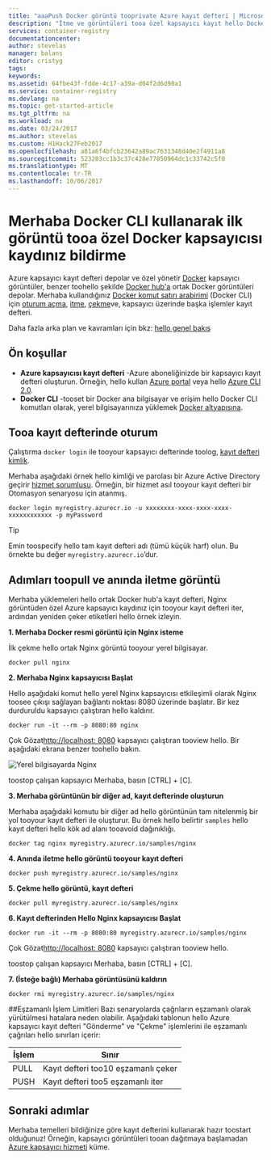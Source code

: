 ```yaml
---
title: "aaaPush Docker görüntü tooprivate Azure kayıt defteri | Microsoft Docs"
description: "İtme ve görüntüleri tooa özel kapsayıcı kayıt hello Docker CLI kullanarak azure'da Docker çekme"
services: container-registry
documentationcenter: 
author: stevelas
manager: balans
editor: cristyg
tags: 
keywords: 
ms.assetid: 64fbe43f-fdde-4c17-a39a-d04f2d6d90a1
ms.service: container-registry
ms.devlang: na
ms.topic: get-started-article
ms.tgt_pltfrm: na
ms.workload: na
ms.date: 03/24/2017
ms.author: stevelas
ms.custom: H1Hack27Feb2017
ms.openlocfilehash: a81a6f4bfcb23642a89ac7631348d40e2f4911a8
ms.sourcegitcommit: 523283cc1b3c37c428e77850964dc1c33742c5f0
ms.translationtype: MT
ms.contentlocale: tr-TR
ms.lasthandoff: 10/06/2017
---
```

# <a name="push-your-first-image-tooa-private-docker-container-registry-using-hello-docker-cli"></a>Merhaba Docker CLI kullanarak ilk görüntü tooa özel Docker kapsayıcısı kaydınız bildirme
Azure kapsayıcı kayıt defteri depolar ve özel yönetir [Docker](http://hub.docker.com) kapsayıcı görüntüler, benzer toohello şekilde [Docker hub'a](https://hub.docker.com/) ortak Docker görüntüleri depolar. Merhaba kullandığınız [Docker komut satırı arabirimi](https://docs.docker.com/engine/reference/commandline/cli/) (Docker CLI) için [oturum açma](https://docs.docker.com/engine/reference/commandline/login/), [itme](https://docs.docker.com/engine/reference/commandline/push/), [çekme](https://docs.docker.com/engine/reference/commandline/pull/)ve, kapsayıcı üzerinde başka işlemler kayıt defteri.

Daha fazla arka plan ve kavramları için bkz: [hello genel bakış](container-registry-intro.md)



## <a name="prerequisites"></a>Ön koşullar
* **Azure kapsayıcısı kayıt defteri** -Azure aboneliğinizde bir kapsayıcı kayıt defteri oluşturun. Örneğin, hello kullan [Azure portal](container-registry-get-started-portal.md) veya hello [Azure CLI 2.0](container-registry-get-started-azure-cli.md).
* **Docker CLI** -tooset bir Docker ana bilgisayar ve erişim hello Docker CLI komutları olarak, yerel bilgisayarınıza yüklemek [Docker altyapısına](https://docs.docker.com/engine/installation/).

## <a name="log-in-tooa-registry"></a>Tooa kayıt defterinde oturum
Çalıştırma `docker login` ile tooyour kapsayıcı defterinde toolog, [kayıt defteri kimlik](container-registry-authentication.md).

Merhaba aşağıdaki örnek hello kimliği ve parolası bir Azure Active Directory geçirir [hizmet sorumlusu](../active-directory/active-directory-application-objects.md). Örneğin, bir hizmet asıl tooyour kayıt defteri bir Otomasyon senaryosu için atanmış.

```
docker login myregistry.azurecr.io -u xxxxxxxx-xxxx-xxxx-xxxx-xxxxxxxxxxxx -p myPassword
```

> [!TIP]
> Emin toospecify hello tam kayıt defteri adı (tümü küçük harf) olun. Bu örnekte bu değer `myregistry.azurecr.io`’dur.

## <a name="steps-toopull-and-push-an-image"></a>Adımları toopull ve anında iletme görüntü
Merhaba yüklemeleri hello ortak Docker hub'a kayıt defteri, Nginx görüntüden özel Azure kapsayıcı kaydınız için tooyour kayıt defteri iter, ardından yeniden çeker etiketleri hello örnek izleyin.

**1. Merhaba Docker resmi görüntü için Nginx isteme**

İlk çekme hello ortak Nginx görüntü tooyour yerel bilgisayar.

```
docker pull nginx
```
**2. Merhaba Nginx kapsayıcısı Başlat**

Hello aşağıdaki komut hello yerel Nginx kapsayıcısı etkileşimli olarak Nginx toosee çıkışı sağlayan bağlantı noktası 8080 üzerinde başlatır. Bir kez durduruldu kapsayıcı çalıştıran hello kaldırır.

```
docker run -it --rm -p 8080:80 nginx
```

Çok Gözat[http://localhost: 8080](http://localhost:8080) kapsayıcı çalıştıran tooview hello. Bir aşağıdaki ekrana benzer toohello bakın.

![Yerel bilgisayarda Nginx](./media/container-registry-get-started-docker-cli/nginx.png)

toostop çalışan kapsayıcı Merhaba, basın [CTRL] + [C].

**3. Merhaba görüntünün bir diğer ad, kayıt defterinde oluşturun**

Merhaba aşağıdaki komutu bir diğer ad hello görüntünün tam nitelenmiş bir yol tooyour kayıt defteri ile oluşturur. Bu örnek hello belirtir `samples` hello kayıt defteri hello kök ad alanı tooavoid dağınıklığı.

```
docker tag nginx myregistry.azurecr.io/samples/nginx
```  

**4. Anında iletme hello görüntü tooyour kayıt defteri**

```
docker push myregistry.azurecr.io/samples/nginx
```

**5. Çekme hello görüntü, kayıt defteri**

```
docker pull myregistry.azurecr.io/samples/nginx
```

**6. Kayıt defterinden Hello Nginx kapsayıcısı Başlat**

```
docker run -it --rm -p 8080:80 myregistry.azurecr.io/samples/nginx
```

Çok Gözat[http://localhost: 8080](http://localhost:8080) kapsayıcı çalıştıran tooview hello.

toostop çalışan kapsayıcı Merhaba, basın [CTRL] + [C].

**7. (İsteğe bağlı) Merhaba görüntüsünü kaldırın**

```
docker rmi myregistry.azurecr.io/samples/nginx
```

##<a name="concurrent-limits"></a>Eşzamanlı İşlem Limitleri
Bazı senaryolarda çağrıların eşzamanlı olarak yürütülmesi hatalara neden olabilir. Aşağıdaki tablonun hello Azure kapsayıcı kayıt defteri "Gönderme" ve "Çekme" işlemlerini ile eşzamanlı çağrıları hello sınırları içerir:

| İşlem  | Sınır                                  |
| ---------- | -------------------------------------- |
| PULL       | Kayıt defteri too10 eşzamanlı çeker |
| PUSH       | Kayıt defteri too5 eşzamanlı iter |

## <a name="next-steps"></a>Sonraki adımlar
Merhaba temelleri bildiğinize göre kayıt defterini kullanarak hazır toostart olduğunuz! Örneğin, kapsayıcı görüntüleri tooan dağıtmaya başlamadan [Azure kapsayıcı hizmeti](https://azure.microsoft.com/documentation/services/container-service/) küme.
